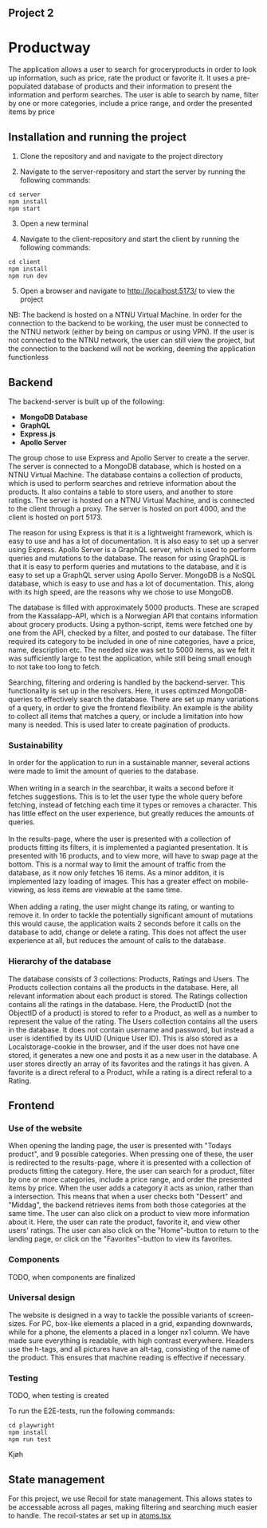 ## Project 2

# Productway
The application allows a user to search for groceryproducts in order to look up information, such as price, rate the product or favorite it. It uses a pre-populated database of products and their information to present the information and perform searches. The user is able to search by name, filter by one or more categories, include a price range, and order the presented items by price


## Installation and running the project

1. Clone the repository and and navigate to the project directory

2. Navigate to the server-repository and start the server by running the following commands:
```
cd server
npm install
npm start
```
3. Open a new terminal

4. Navigate to the client-repository and start the client by running the following commands:
```
cd client
npm install
npm run dev
```
5. Open a browser and navigate to [http://localhost:5173/](http://localhost:5173/) to view the project

NB: The backend is hosted on a NTNU Virtual Machine. In order for the connection to the backend to be working, the user must be connected to the NTNU network (either by being on campus or using VPN). If the user is not connected to the NTNU network, the user can still view the project, but the connection to the backend will not be working, deeming the application functionless

## Backend
The backend-server is built up of the following:
- **MongoDB Database**
- **GraphQL**
- **Express.js**
- **Apollo Server**

The group chose to use Express and Apollo Server to create a the server. The server is connected to a MongoDB database, which is hosted on a NTNU Virtual Machine. The database contains a collection of products, which is used to perform searches and retrieve information about the products. It also contains a table to store users, and another to store ratings. The server is hosted on a NTNU Virtual Machine, and is connected to the client through a proxy. The server is hosted on port 4000, and the client is hosted on port 5173.

The reason for using Express is that it is a lightweight framework, which is easy to use and has a lot of documentation. It is also easy to set up a server using Express. Apollo Server is a GraphQL server, which is used to perform queries and mutations to the database. The reason for using GraphQL is that it is easy to perform queries and mutations to the database, and it is easy to set up a GraphQL server using Apollo Server. MongoDB is a NoSQL database, which is easy to use and has a lot of documentation. This, along with its high speed, are the reasons why we chose to use MongoDB.

The database is filled with approximately 5000 products. These are scraped from the Kassalapp-API, which is a Norwegian API that contains information about grocery products. Using a python-script, items were fetched one by one from the API, checked by a filter, and posted to our database. The filter required its category to be included in one of nine categories, have a price, name, description etc. The needed size was set to 5000 items, as we felt it was sufficiently large to test the application, while still being small enough to not take too long to fetch.

Searching, filtering and ordering is handled by the backend-server. This functionality is set up in the resolvers. Here, it uses optimzed MongoDB-queries to effectively search the database. There are set up many variations of a query, in order to give the frontend flexibility. An example is the ability to collect all items that matches a query, or include a limitation into how many is needed. This is used later to create pagination of products.

### Sustainability

In order for the application to run in a sustainable manner, several actions were made to limit the amount of queries to the database. 
<br><br>
When writing in a search in the searchbar, it waits a second before it fetches suggestions. This is to let the user type the whole query before fetching, instead of fetching each time it types or removes a character. This has little effect on the user experience, but greatly reduces the amounts of queries. <br><br>
In the results-page, where the user is presented with a collection of products fitting its filters, it is implemented a pagianted presentation. It is presented with 16 products, and to view more, will have to swap page at the bottom. This is a normal way to limit the amount of traffic from the database, as it now only fetches 16 items. As a minor additon, it is implemented lazy loading of images. This has a greater effect on mobile-viewing, as less items are viewable at the same time.
<br><br>
When adding a rating, the user might change its rating, or wanting to remove it. In order to tackle the potentially significant amount of mutations this would cause, the application waits 2 seconds before it calls on the database to add, change or delete a rating. This does not affect the user experience at all, but reduces the amount of calls to the database.

### Hierarchy of the database

The database consists of 3 collections: Products, Ratings and Users. The Products collection contains all the products in the database. Here, all relevant information about each product is stored. The Ratings collection contains all the ratings in the database. Here, the ProductID (not the ObjectID of a product) is stored to refer to a Product, as well as a number to represent the value of the rating. The Users collection contains all the users in the database. It does not contain username and password, but instead a user is identified by its UUID (Unique User ID). This is also stored as a Localstorage-cookie in the browser, and if the user does not have one stored, it generates a new one and posts it as a new user in the database. A user stores directly an array of its favorites and the ratings it has given. A favorite is a direct referal to a Product, while a rating is a direct referal to a Rating.


## Frontend

### Use of the website

When opening the landing page, the user is presented with "Todays product", and 9 possible categories. When pressing one of these, the user is redirected to the results-page, where it is presented with a collection of products fitting the category. Here, the user can search for a product, filter by one or more categories, include a price range, and order the presented items by price. When the user adds a category it acts as union, rather than a intersection. This means that when a user checks both "Dessert" and "Middag", the backend retrieves items from both those categories at the same time. The user can also click on a product to view more information about it. Here, the user can rate the product, favorite it, and view other users' ratings. The user can also click on the "Home"-button to return to the landing page, or click on the "Favorites"-button to view its favorites.

### Components

TODO, when components are finalized


### Universal design
The website is designed in a way to tackle the possible variants of screen-sizes. For PC, box-like elements a placed in a grid, expanding downwards, while for a phone, the elements a placed in a longer nx1 column. We have made sure everything is readable, with high contrast everywhere. Headers use the h-tags, and all pictures have an alt-tag, consisting of the name of the product. This ensures that machine reading is effective if necessary.


### Testing
TODO, when testing is created

To run the E2E-tests, run the following commands:
```
cd playwright
npm install
npm run test
```
Kjøh


## State management

For this project, we use Recoil for state management. This allows states to be accessable across all pages, making filtering and searching much easier to handle. The recoil-states ar set up in [atoms.tsx](client/src/store/atoms.tsx)